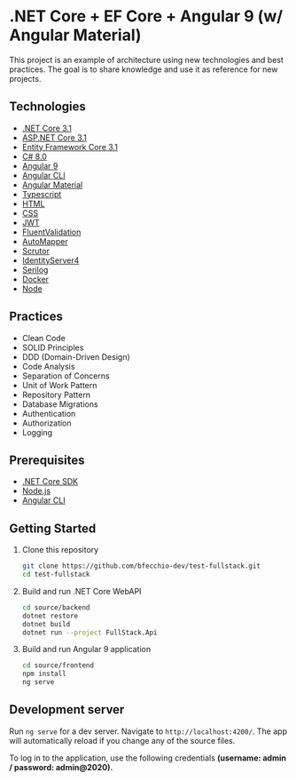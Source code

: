 # .NET Core + EF Core + Angular 9 (w/ Angular Material)

This project is an example of architecture using new technologies and best practices.
The goal is to share knowledge and use it as reference for new projects.

## Technologies

* [.NET Core 3.1](https://dotnet.microsoft.com/download)
* [ASP.NET Core 3.1](https://docs.microsoft.com/en-us/aspnet/core)
* [Entity Framework Core 3.1](https://docs.microsoft.com/en-us/ef/core)
* [C# 8.0](https://docs.microsoft.com/en-us/dotnet/csharp)
* [Angular 9](https://angular.io/docs)
* [Angular CLI](https://cli.angular.io/)
* [Angular Material](https://material.angular.io/) 
* [Typescript](https://www.typescriptlang.org/docs/home.html)
* [HTML](https://www.w3schools.com/html)
* [CSS](https://www.w3schools.com/css)
* [JWT](https://jwt.io)
* [FluentValidation](https://fluentvalidation.net)
* [AutoMapper](https://automapper.org/)
* [Scrutor](https://github.com/khellang/Scrutor)
* [IdentityServer4](https://github.com/IdentityServer/IdentityServer4)
* [Serilog](https://serilog.net)
* [Docker](https://docs.docker.com)
* [Node](https://nodejs.org/)

## Practices

* Clean Code
* SOLID Principles
* DDD (Domain-Driven Design)
* Code Analysis
* Separation of Concerns
* Unit of Work Pattern
* Repository Pattern
* Database Migrations
* Authentication
* Authorization
* Logging

## Prerequisites

* [.NET Core SDK](https://aka.ms/dotnet-download)
* [Node.js](https://nodejs.org)
* [Angular CLI](https://cli.angular.io)

## Getting Started

1. Clone this repository

   ```bash
   git clone https://github.com/bfecchio-dev/test-fullstack.git
   cd test-fullstack
   ```

2. Build and run .NET Core WebAPI

    ```bash
    cd source/backend
    dotnet restore
    dotnet build
    dotnet run --project FullStack.Api
    ```

3. Build and run Angular 9 application

   ```bash
   cd source/frontend   
   npm install
   ng serve
   ```

## Development server

Run `ng serve` for a dev server. Navigate to `http://localhost:4200/`. The app will automatically reload if you change any of the source files.

To log in to the application, use the following credentials **(username: admin / password: admin@2020).**